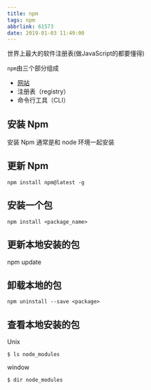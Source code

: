 ```yaml
---
title: npm
tags: npm
abbrlink: 61573
date: 2019-01-03 11:49:00
---
```


世界上最大的软件注册表(做JavaScript的都要懂得)

<!-- more -->

`npm`由三个部分组成

* [网站](https://www.npmjs.com/)
* 注册表（registry）
* 命令行工具（CLI）

## 安装 Npm

安装 Npm 通常是和 node 环境一起安装

## 更新 Npm 

```
npm install npm@latest -g
```

## 安装一个包

```
npm install <package_name>
```

## 更新本地安装的包

npm update

## 卸载本地的包

```
npm uninstall --save <package>
```

## 查看本地安装的包
Unix
```
$ ls node_modules
```
window
```
$ dir node_modules
```
